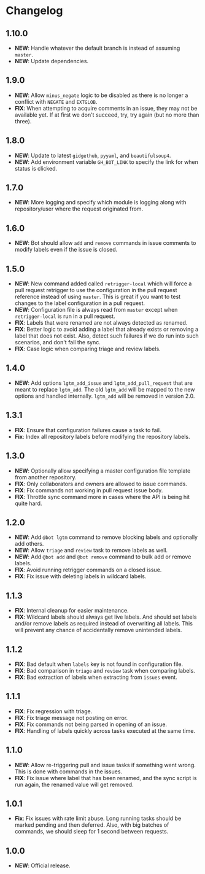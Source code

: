 # Changelog

## 1.10.0

- **NEW**: Handle whatever the default branch is instead of assuming `master`.
- **NEW**: Update dependencies.

## 1.9.0

- **NEW**: Allow `minus_negate` logic to be disabled as there is no longer a conflict with `NEGATE` and `EXTGLOB`.
- **FIX**: When attempting to acquire comments in an issue, they may not be available yet. If at first we don't succeed,
  try, try again (but no more than three).

## 1.8.0

- **NEW**: Update to latest `gidgethub`, `pyyaml`, and `beautifulsoup4`.
- **NEW**: Add environment variable `GH_BOT_LINK` to specify the link for when status is clicked.

## 1.7.0

- **NEW**: More logging and specify which module is logging along with repository/user where the request originated
  from.

## 1.6.0

- **NEW**: Bot should allow `add` and `remove` commands in issue comments to modify labels even if the issue is closed.

## 1.5.0

- **NEW**: New command added called `retrigger-local` which will force a pull request retrigger to use the configuration
  in the pull request reference instead of using `master`. This is great if you want to test changes to the label
  configuration in a pull request.
- **NEW**: Configuration file is always read from `master` except when `retrigger-local` is run in a pull request.
- **FIX**: Labels that were renamed are not always detected as renamed.
- **FIX**: Better logic to avoid adding a label that already exists or removing a label that does not exist. Also,
  detect such failures if we do run into such scenarios, and don't fail the sync.
- **FIX**: Case logic when comparing triage and review labels.

## 1.4.0

- **NEW**: Add options `lgtm_add_issue` and `lgtm_add_pull_request` that are meant to replace `lgtm_add`. The old
  `lgtm_add` will be mapped to the new options and handled internally. `lgtm_add` will be removed in version 2.0.

## 1.3.1

- **FIX**: Ensure that configuration failures cause a task to fail.
- **Fix**: Index all repository labels before modifying the repository labels.

## 1.3.0

- **NEW**: Optionally allow specifying a master configuration file template from another repository.
- **FIX**: Only collaborators and owners are allowed to issue commands.
- **FIX**: Fix commands not working in pull request issue body.
- **FIX**: Throttle sync command more in cases where the API is being hit quite hard.

## 1.2.0

- **NEW**: Add `@bot lgtm` command to remove blocking labels and optionally add others.
- **NEW**: Allow `triage` and `review` task to remove labels as well.
- **NEW**: Add `@bot add` and `@bot remove` command to bulk add or remove labels.
- **FIX**: Avoid running retrigger commands on a closed issue.
- **FIX**: Fix issue with deleting labels in wildcard labels.

## 1.1.3

- **FIX**: Internal cleanup for easier maintenance.
- **FIX**: Wildcard labels should always get live labels. And should set labels and/or remove labels as required instead
  of overwriting all labels. This will prevent any chance of accidentally remove unintended labels.

## 1.1.2

- **FIX**: Bad default when `labels` key is not found in configuration file.
- **FIX**: Bad comparison in `triage` and `review` task when comparing labels.
- **FIX**: Bad extraction of labels when extracting from `issues` event.

## 1.1.1

- **FIX**: Fix regression with triage.
- **FIX**: Fix triage message not posting on error.
- **FIX**: Fix commands not being parsed in opening of an issue.
- **FIX**: Handling of labels quickly across tasks executed at the same time.

## 1.1.0

- **NEW**: Allow re-triggering pull and issue tasks if something went wrong. This is done with commands in the issues.
- **FIX**: Fix issue where label that has been renamed, and the sync script is run again, the renamed value will get
  removed.

## 1.0.1

- **Fix**: Fix issues with rate limit abuse. Long running tasks should be marked pending and then deferred. Also, with
  big batches of commands, we should sleep for 1 second between requests.

## 1.0.0

- **NEW**: Official release.
